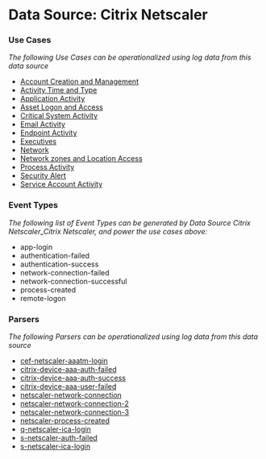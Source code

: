 Data Source: Citrix Netscaler
=============================

### Use Cases

_The following Use Cases can be operationalized using log data from this data source_

* [Account Creation and Management](usecase_account_creation_and_management.md)
* [Activity Time  and Type](usecase_activity_time__and_type.md)
* [Application Activity](usecase_application_activity.md)
* [Asset Logon and Access](usecase_asset_logon_and_access.md)
* [Critical System Activity](usecase_critical_system_activity.md)
* [Email Activity](usecase_email_activity.md)
* [Endpoint Activity](usecase_endpoint_activity.md)
* [Executives](usecase_executives.md)
* [Network](usecase_network.md)
* [Network zones and Location Access](usecase_network_zones_and_location_access.md)
* [Process Activity](usecase_process_activity.md)
* [Security Alert](usecase_security_alert.md)
* [Service Account Activity](usecase_service_account_activity.md)


### Event Types

_The following list of Event Types can be generated by Data Source Citrix Netscaler_Citrix Netscaler, and power the use cases above:_

- app-login
- authentication-failed
- authentication-success
- network-connection-failed
- network-connection-successful
- process-created
- remote-logon


### Parsers

_The following Parsers can be operationalized using log data from this data source_

* [cef-netscaler-aaatm-login](parserContent_cef-netscaler-aaatm-login.md)
* [citrix-device-aaa-auth-failed](parserContent_citrix-device-aaa-auth-failed.md)
* [citrix-device-aaa-auth-success](parserContent_citrix-device-aaa-auth-success.md)
* [citrix-device-aaa-user-failed](parserContent_citrix-device-aaa-user-failed.md)
* [netscaler-network-connection](parserContent_netscaler-network-connection.md)
* [netscaler-network-connection-2](parserContent_netscaler-network-connection-2.md)
* [netscaler-network-connection-3](parserContent_netscaler-network-connection-3.md)
* [netscaler-process-created](parserContent_netscaler-process-created.md)
* [q-netscaler-ica-login](parserContent_q-netscaler-ica-login.md)
* [s-netscaler-auth-failed](parserContent_s-netscaler-auth-failed.md)
* [s-netscaler-ica-login](parserContent_s-netscaler-ica-login.md)
